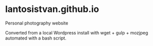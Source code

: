 # lantosistvan.github.io

Personal photography website

Converted from a local Wordpress install with wget + gulp + mozjpeg automated with a bash script.
